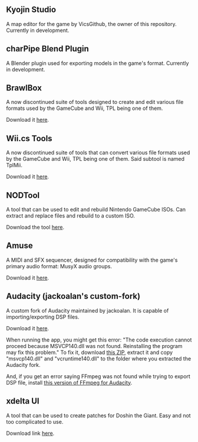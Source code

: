 ## Kyojin Studio
A map editor for the game by VicsGithub, the owner of this repository. Currently in development.
## charPipe Blend Plugin
A Blender plugin used for exporting models in the game's format. Currently in development.
## BrawlBox
A now discontinued suite of tools designed to create and edit various file formats used by the GameCube and Wii, TPL being one of them.

Download it [here](https://github.com/libertyernie/brawltools/releases/download/v0.78_h1/BrawlBox.v0.78.Hotfix.1.exe).
## Wii.cs Tools
A now discontinued suite of tools that can convert various file formats used by the GameCube and Wii, TPL being one of them. Said subtool is named TplMii.

Download it [here](https://storage.googleapis.com/google-code-archive-downloads/v2/code.google.com/showmiiwads/Wii.cs%20Tools%200.3.rar).
## NODTool
A tool that can be used to edit and rebuild Nintendo GameCube ISOs. Can extract and replace files and rebuild to a custom ISO.

Download the tool [here](https://github.com/AxioDL/nod/releases/download/v1.0/nodtool.v1.win64.exe).
## Amuse
A MIDI and SFX sequencer, designed for compatibility with the game's primary audio format: MusyX audio groups.

Download it [here](https://github.com/AxioDL/amuse/releases/download/v1.15/amuse-2018_09_08-win64.zip).
## Audacity (jackoalan's custom-fork)
A custom fork of Audacity maintained by jackoalan. It is capable of importing/exporting DSP files.

Download it [here](https://github.com/libertyernie/brawltools/releases/download/v0.78_h1/BrawlBox.v0.78.Hotfix.1.exe).

When running the app, you might get this error: "The code execution cannot proceed because MSVCP140.dll was not found. Reinstalling the program may fix this problem." To fix it, download [this ZIP](https://www.fosshub.com/Audacity-old.html?dwl=audacity-win-2.3.0.zip), extract it and copy "msvcp140.dll" and "vcruntime140.dll" to the folder where you extracted the Audacity fork.

And, if you get an error saying FFmpeg was not found while trying to export DSP file, install [this version of FFmpeg for Audacity](https://lame.buanzo.org/ffmpeg-win-2.2.2.exe).

## xdelta UI
A tool that can be used to create patches for Doshin the Giant. Easy and not too complicated to use.

Download link [here](https://www.romhacking.net/utilities/598/).
